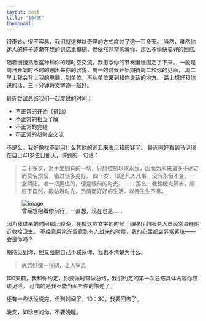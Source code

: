 ```yaml
---
layout: post
title: "104天"
thumbnail: 
---
```


很奇妙，很不容易，我们就这样以奇怪的方式度过了这一百多天。
当然，虽然你迷人的样子逐渐在我的记忆里模糊，但依然非常感激你，那么多愉快美好的回忆。

随着慢慢熟悉这种和你的超时空交流，我思念你的节奏慢慢固定了下来。
一般是周日开始时不时的蹦出来你的容貌，周一的时候开始期待周二和你的见面，
周二早上我会背上我的电脑，到单位，再从单位来到和你说话的地方。
路上想好和你说的话，三十分钟将文字逐一敲好。

最近尝试总结我们一起度过的时间：

- 不正常的开始（搭讪）
- 不正常的相互了解
- 不正常的完结
- 不正常的超时空交流

不是么，我好像找不到用什么其他的词汇来表示和形容了。
最近刚好看到马伊琍在自己43岁生日那天，讲到的一句话：

> 二十多岁，对手里拥有的一切，只想控制以求永恒，因而为未来诸多不确定而莫名烦恼，错过很多美好。
> 四十岁，知道凡人凡事，没有永恒不变，一念阴阳。唯一把握住的，便是眼前的时光。
> ……
> 那么，我稍缓点脚步，顺应下自然，服帖着时光，热情而好好的生活，以待生生不息。

<figure>
	<img src="{{ site.baseurl }}/upload/100.jpeg" alt="image">
	<figcaption>
		曾经想抱着你前行，一直想，现在也是……
	</figcaption>
</figure>

因为我过来的时间都比较晚，在敲这些文字的时候，咖啡厅的服务人员经常会在附近收拾卫生。
不经意用余光留意到有人过来的时候，我的心里都会异常紧张——会是你吗？

期待见到你，但又强制自己不联系你，我也不清楚为什么。

> 思念好像一张网，让人窒息

100天前，我和你约定，你要做时常做总结，我们约定的第一次总结具体内容你应该记得。
可惜的是我不能当面听你的陈述了。

还有一些话没说完，但到时间了，10：30，我要回去了。

晚安，如珍宝的你，不要晚睡。



